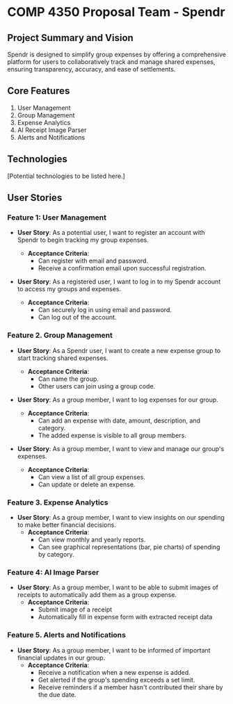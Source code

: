 # COMP 4350 Proposal Team - Spendr

## Project Summary and Vision

Spendr is designed to simplify group expenses by offering a comprehensive platform for users to collaboratively track and manage shared expenses, ensuring transparency, accuracy, and ease of settlements.

## Core Features

1. User Management
2. Group Management
3. Expense Analytics
4. AI Receipt Image Parser
5. Alerts and Notifications

## Technologies

[Potential technologies to be listed here.]

## User Stories

### Feature 1:  User Management

- **User Story**: As a potential user, I want to register an account with Spendr to begin tracking my group expenses.
  - **Acceptance Criteria**:
    - Can register with email and password.
    - Receive a confirmation email upon successful registration.

- **User Story**: As a registered user, I want to log in to my Spendr account to access my groups and expenses.
  - **Acceptance Criteria**:
    - Can securely log in using email and password.
    - Can log out of the account.

### Feature 2. Group Management

- **User Story**: As a Spendr user, I want to create a new expense group to start tracking shared expenses.
  - **Acceptance Criteria**:
    - Can name the group.
    - Other users can join using a group code.

- **User Story**: As a group member, I want to log expenses for our group.
  - **Acceptance Criteria**:
    - Can add an expense with date, amount, description, and category.
    - The added expense is visible to all group members.

- **User Story**: As a group member, I want to view and manage our group's expenses.
  - **Acceptance Criteria**:
    - Can view a list of all group expenses.
    - Can update or delete an expense.

### Feature 3. Expense Analytics

- **User Story**: As a group member, I want to view insights on our spending to make better financial decisions.
  - **Acceptance Criteria**:
    - Can view monthly and yearly reports.
    - Can see graphical representations (bar, pie charts) of spending by category.

### Feature 4: AI Image Parser

- **User Story**: As a group member, I want to be able to submit images of receipts to automatically add them as a group expense.
	- **Acceptance Criteria**: 
		- Submit image of a receipt
		- Automatically fill in expense form with extracted receipt data

### Feature 5. Alerts and Notifications

- **User Story**: As a group member, I want to be informed of important financial updates in our group.
  - **Acceptance Criteria**:
    - Receive a notification when a new expense is added.
    - Get alerted if the group's spending exceeds a set limit.
    - Receive reminders if a member hasn't contributed their share by the due date.

